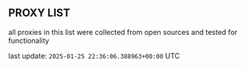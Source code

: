## PROXY LIST

all proxies in this list were collected from open sources and tested for functionality

last update: `2025-01-25 22:36:06.388963+00:00` UTC